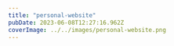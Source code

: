 ```yaml
---
title: "personal-website"
pubDate: 2023-06-08T12:27:16.962Z
coverImage: ../../images/personal-website.png
---
```

